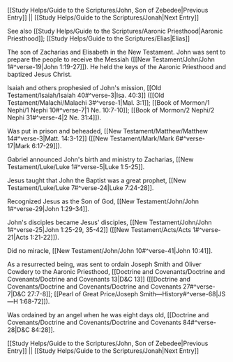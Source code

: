[[Study Helps/Guide to the Scriptures/John, Son of Zebedee|Previous Entry]]  ||  [[Study Helps/Guide to the Scriptures/Jonah|Next Entry]]

 See also [[Study Helps/Guide to the Scriptures/Aaronic Priesthood|Aaronic Priesthood]]; [[Study Helps/Guide to the Scriptures/Elias|Elias]]

 The son of Zacharias and Elisabeth in the New Testament. John was sent to prepare the people to receive the Messiah ([[New Testament/John/John 1#^verse-19|John 1:19-27]]). He held the keys of the Aaronic Priesthood and baptized Jesus Christ.

 Isaiah and others prophesied of John's mission, [[Old Testament/Isaiah/Isaiah 40#^verse-3|Isa. 40:3]] ([[Old Testament/Malachi/Malachi 3#^verse-1|Mal. 3:1]]; [[Book of Mormon/1 Nephi/1 Nephi 10#^verse-7|1 Ne. 10:7-10]]; [[Book of Mormon/2 Nephi/2 Nephi 31#^verse-4|2 Ne. 31:4]]).

 Was put in prison and beheaded, [[New Testament/Matthew/Matthew 14#^verse-3|Matt. 14:3-12]] ([[New Testament/Mark/Mark 6#^verse-17|Mark 6:17-29]]).

 Gabriel announced John's birth and ministry to Zacharias, [[New Testament/Luke/Luke 1#^verse-5|Luke 1:5-25]].

 Jesus taught that John the Baptist was a great prophet, [[New Testament/Luke/Luke 7#^verse-24|Luke 7:24-28]].

 Recognized Jesus as the Son of God, [[New Testament/John/John 1#^verse-29|John 1:29-34]].

 John's disciples became Jesus' disciples, [[New Testament/John/John 1#^verse-25|John 1:25-29, 35-42]] ([[New Testament/Acts/Acts 1#^verse-21|Acts 1:21-22]]).

 Did no miracle, [[New Testament/John/John 10#^verse-41|John 10:41]].

 As a resurrected being, was sent to ordain Joseph Smith and Oliver Cowdery to the Aaronic Priesthood, [[Doctrine and Covenants/Doctrine and Covenants/Doctrine and Covenants 13|D&C 13]] ([[Doctrine and Covenants/Doctrine and Covenants/Doctrine and Covenants 27#^verse-7|D&C 27:7-8]]; [[Pearl of Great Price/Joseph Smith—History#^verse-68|JS—H 1:68-72]]).

 Was ordained by an angel when he was eight days old, [[Doctrine and Covenants/Doctrine and Covenants/Doctrine and Covenants 84#^verse-28|D&C 84:28]].

[[Study Helps/Guide to the Scriptures/John, Son of Zebedee|Previous Entry]]  ||  [[Study Helps/Guide to the Scriptures/Jonah|Next Entry]]